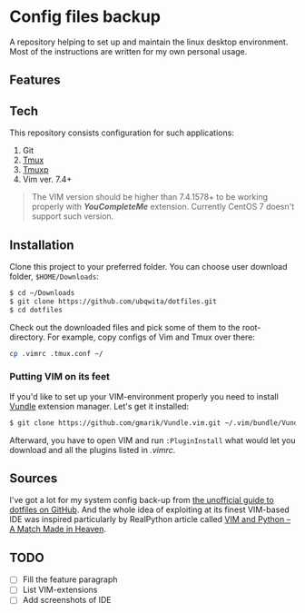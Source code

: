 # Config files backup
A repository helping to set up and maintain the linux desktop environment. Most of the instructions are written for my own personal usage.
## Features

## Tech
This repository consists configuration for such applications:
 1. Git
 2. [Tmux](https://github.com/tmux/tmux/wiki)
 3. [Tmuxp](https://tmuxp.git-pull.com/en/latest/)
 4. Vim ver. 7.4+
 > The VIM version should be higher than 7.4.1578+ to be working properly with ***YouCompleteMe*** extension. Currently CentOS 7 doesn't support such version.
## Installation
Clone this project to your preferred folder. You can choose user download folder, `$HOME/Downloads`:
```bash
$ cd ~/Downloads
$ git clone https://github.com/ubqwita/dotfiles.git
$ cd dotfiles
```
Check out the downloaded files and pick some of them to the root-directory. For example, copy configs of Vim and Tmux over there:
```bash
cp .vimrc .tmux.conf ~/
```
### Putting VIM on its feet
If you'd like to set up your VIM-environment properly you need to install [Vundle](https://github.com/gmarik/Vundle.vim) extension manager. Let's get it installed:
```bash
$ git clone https://github.com/gmarik/Vundle.vim.git ~/.vim/bundle/Vundle.vim
```
Afterward, you have to open VIM and run `:PluginInstall` what would let you download and  all the plugins listed in *.vimrc*.
## Sources
I've got a lot for my system config back-up from [the unofficial guide to dotfiles on GitHub](https://dotfiles.github.io/). And the whole idea of exploiting at its finest VIM-based IDE was inspired particularly by RealPython article called [VIM and Python – A Match Made in Heaven](https://realpython.com/vim-and-python-a-match-made-in-heaven/).
## TODO
- [ ] Fill the feature paragraph
- [ ] List VIM-extensions
- [ ] Add screenshots of IDE
<!--stackedit_data:
eyJoaXN0b3J5IjpbNzQzMzAyMDU2LDk4NjQ3NDU5NSwxMDQwNT
g3NTk2XX0=
-->